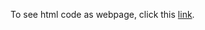 To see html code as webpage, click this [link](https://htmlpreview.github.io/?https://github.com/KijinKims/Inferential_statistics_project/blob/master/stat_inf_project.html).
